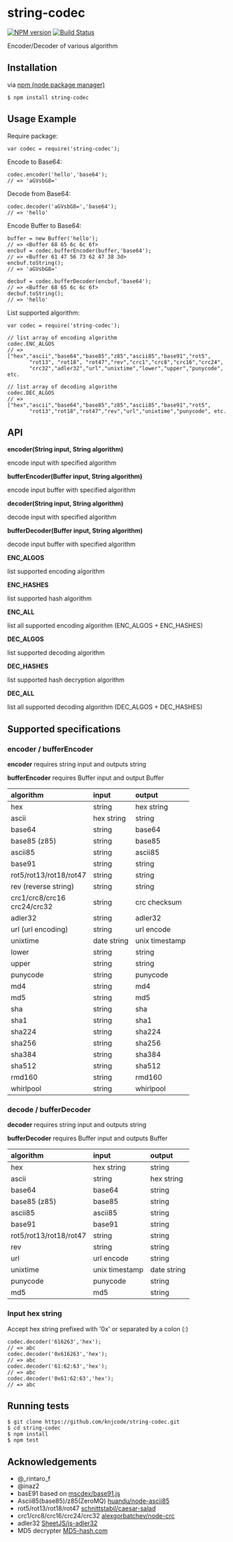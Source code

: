 # string-codec

[![NPM version][npm-image]][npm-url] [![Build Status][travis-image]][travis-url]

Encoder/Decoder of various algorithm

## Installation

via [npm (node package manager)](http://github.com/npm/npm)

    $ npm install string-codec

## Usage Example

Require package:

    var codec = require('string-codec');

Encode to Base64:

    codec.encoder('hello','base64');
    // => 'aGVsbG8='

Decode from Base64:

    codec.decoder('aGVsbG8=','base64');
    // => 'hello'

Encode Buffer to Base64:

    buffer = new Buffer('hello');
    // => <Buffer 68 65 6c 6c 6f>
    encbuf = codec.bufferEncoder(buffer,'base64');
    // => <Buffer 61 47 56 73 62 47 38 3d>
    encbuf.toString();
    // => 'aGVsbG8='
    
    decbuf = codec.bufferDecoder(encbuf,'base64');
    // => <Buffer 68 65 6c 6c 6f>
    decbuf.toString();
    // => 'hello'

List supported algorithm:

    var codec = require('string-codec');
    
    // list array of encoding algorithm
    codec.ENC_ALGOS
    // => ["hex","ascii","base64","base85","z85","ascii85","base91","rot5",
           "rot13", "rot18", "rot47","rev","crc1","crc8","crc16","crc24",
           "crc32","adler32","url","unixtime","lower","upper","punycode", etc.
    
    // list array of decoding algorithm
    codec.DEC_ALGOS
    // => ["hex","ascii","base64","base85","z85","ascii85","base91","rot5",
           "rot13","rot18","rot47","rev","url","unixtime","punycode", etc.

## API

__encoder(String input, String algorithm)__

encode input with specified algorithm

__bufferEncoder(Buffer input, String algorithm)__

encode input buffer with specified algorithm

__decoder(String input, String algorithm)__

decode input with specified algorithm

__bufferDecoder(Buffer input, String algorithm)__

decode input buffer with specified algorithm

__ENC_ALGOS__

list supported encoding algorithm

__ENC_HASHES__

list supported hash algorithm

__ENC_ALL__

list all supported encoding algorithm (ENC_ALGOS + ENC_HASHES)

__DEC_ALGOS__

list supported decoding algorithm

__DEC_HASHES__

list supported hash decryption algorithm

__DEC_ALL__

list all supported decoding algorithm (DEC_ALGOS + DEC_HASHES)

## Supported specifications

### encoder / bufferEncoder

__encoder__ requires string input and outputs string

__bufferEncoder__ requires Buffer input and output Buffer

|algorithm|input|output|
|:--|:--|:--|
|hex|string|hex string|
|ascii|hex string|string|
|base64|string|base64|
|base85 (z85)|string|base85|
|ascii85|string|ascii85|
|base91|string|string|
|rot5/rot13/rot18/rot47|string|string|
|rev (reverse string)|string|string|
|crc1/crc8/crc16<br>crc24/crc32|string|crc checksum|
|adler32|string|adler32|
|url (url encoding)|string|url encode|
|unixtime|date string|unix timestamp|
|lower|string|string|
|upper|string|string|
|punycode|string|punycode|
|md4|string|md4|
|md5|string|md5|
|sha|string|sha|
|sha1|string|sha1|
|sha224|string|sha224|
|sha256|string|sha256|
|sha384|string|sha384|
|sha512|string|sha512|
|rmd160|string|rmd160|
|whirlpool|string|whirlpool|

### decode / bufferDecoder

__decoder__ requires string input and outputs string

__bufferDecoder__ requires Buffer input and outputs Buffer

|algorithm|input|output|
|:--|:--|:--|
|hex|hex string|string|
|ascii|string|hex string|
|base64|base64|string|
|base85 (z85)|base85|string|
|ascii85|ascii85|string|
|base91|base91|string|
|rot5/rot13/rot18/rot47|string|string|
|rev|string|string|
|url|url encode|string|
|unixtime|unix timestamp|date string|
|punycode|punycode|string|
|md5|md5|string|

### Input hex string

Accept hex string prefixed with '0x' or separated by a colon (:)

    codec.decoder('616263','hex');
    // => abc
    codec.decoder('0x616263','hex');
    // => abc
    codec.decoder('61:62:63','hex');
    // => abc
    codec.decoder('0x61:62:63','hex');
    // => abc

## Running tests

    $ git clone https://github.com/knjcode/string-codec.git
    $ cd string-codec
    $ npm install
    $ npm test

## Acknowledgements

- @_rintaro_f
- @inaz2
- basE91 based on [mscdex/base91.js](https://github.com/mscdex/base91.js)
- Ascii85(base85)/z85(ZeroMQ) [huandu/node-ascii85](https://github.com/huandu/node-ascii85)
- rot5/rot13/rot18/rot47 [schnittstabil/caesar-salad](https://github.com/schnittstabil/caesar-salad)
- crc1/crc8/crc16/crc24/crc32 [alexgorbatchev/node-crc](https://github.com/alexgorbatchev/node-crc)
- adler32 [SheetJS/js-adler32](https://github.com/SheetJS/js-adler32)
- MD5 decrypter [MD5-hash.com](http://www.md5-hash.com)

[npm-url]: https://npmjs.org/package/string-codec
[npm-image]: https://badge.fury.io/js/string-codec.svg
[travis-url]: https://travis-ci.org/knjcode/string-codec
[travis-image]: https://travis-ci.org/knjcode/string-codec.svg?branch=master

